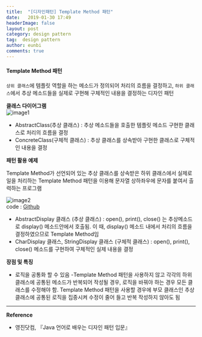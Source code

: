 ```yaml
---
title:  "[디자인패턴] Template Method 패턴"
date:   2019-01-30 17:49
headerImage: false
layout: post
category: design pattern
tag:  design pattern
author: eunbi
comments: true
---
```



#### **Template Method 패턴**  
`상위 클래스`에 템플릿 역할을 하는 메소드가 정의되어 처리의 흐름을 결정하고, `하위 클래스`에서 추상 메소드들을 실제로 구현해 구체적인 내용을 결정하는 디자인 패턴  


**클래스 다이어그램**  
![image1](http://eun-bi.github.io/images/posting/0130_1.PNG)  

- AbstractClass(추상 클래스) : 추상 메소드들을 호출한 템플릿 메소드 구현한 클래스로 처리의 흐름을 결정  
- ConcreteClass(구체적 클래스) : 추상 클래스를 상속받아 구현한 클래스로 구체적인 내용을 결정  

**패턴 활용 예제**  

Template Method가 선언되어 있는 추상 클래스를 상속받은 하위 클래스에서 실제로 일을 처리하는 Template Method 패턴을 이용해 문자열 상하좌우에 문자를 붙여서 출력하는 프로그램  

![image2](http://eun-bi.github.io/images/posting/0130_2.PNG)  
code : [Github](https://github.com/eun-bi/java-design-patterns/tree/master/Template-Method/src/example)  

- AbstractDisplay 클래스 (추상 클래스) : open(), print(), close() 는 추상메소드로 display() 메소드안에서 호출됨. 이 때, display() 메소드 내에서 처리의 흐름을 결정하였으므로 Template Method임
- CharDisplay 클래스, StringDisplay 클래스 (구체적 클래스) : open(), print(), close() 메소드를 구현하여 구체적인 실제 내용을 결정

**장점 및 특징**  
- 로직을 공통화 할 수 있음
-Template Method 패턴을 사용하지 않고 각각의 하위 클래스에 공통된 메소드가 반복되어 작성될 경우, 로직을 바꿔야 하는 경우 모든 클래스를 수정해야 함. Template Method 패턴을 사용할 경우에 부모 클래스인 추상 클래스에 공통된 로직을 집중시켜 수정이 줄어 들고 반복 작성하지 않아도 됨


---
**Reference**
- 영진닷컴, 『Java 언어로 배우는 디자인 패턴 입문』  
